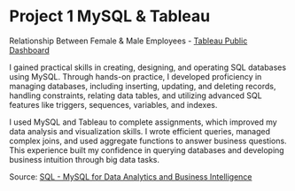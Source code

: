 # Project 1 MySQL & Tableau 

Relationship Between Female &amp; Male Employees - 
[Tableau Public Dashboard](https://public.tableau.com/app/profile/eduardo.fernandes/viz/RelationshipBetweenFemaleandMaleEmployees/Dashboard1)

I gained practical skills in creating, designing, and operating SQL databases using MySQL. Through hands-on practice, I developed proficiency in managing databases, including inserting, updating, and deleting records, handling constraints, relating data tables, and utilizing advanced SQL features like triggers, sequences, variables, and indexes.

I used MySQL and Tableau to complete assignments, which improved my data analysis and visualization skills. I wrote efficient queries, managed complex joins, and used aggregate functions to answer business questions. This experience built my confidence in querying databases and developing business intuition through big data tasks.

Source: [SQL - MySQL for Data Analytics and Business Intelligence](https://www.udemy.com/course/sql-mysql-for-data-analytics-and-business-intelligence/)
